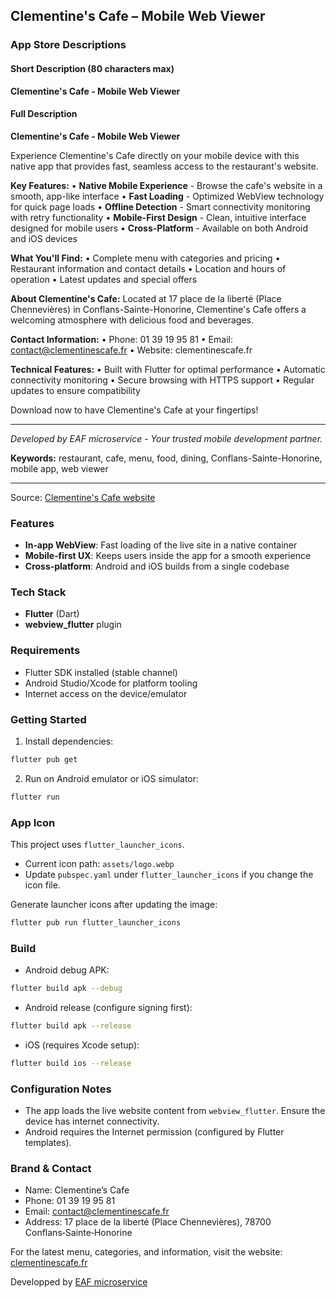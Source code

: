 ## Clementine's Cafe – Mobile Web Viewer

### App Store Descriptions

#### Short Description (80 characters max)
**Clementine's Cafe - Mobile Web Viewer**

#### Full Description

**Clementine's Cafe - Mobile Web Viewer**

Experience Clementine's Cafe directly on your mobile device with this native app that provides fast, seamless access to the restaurant's website.

**Key Features:**
• **Native Mobile Experience** - Browse the cafe's website in a smooth, app-like interface
• **Fast Loading** - Optimized WebView technology for quick page loads
• **Offline Detection** - Smart connectivity monitoring with retry functionality
• **Mobile-First Design** - Clean, intuitive interface designed for mobile users
• **Cross-Platform** - Available on both Android and iOS devices

**What You'll Find:**
• Complete menu with categories and pricing
• Restaurant information and contact details
• Location and hours of operation
• Latest updates and special offers

**About Clementine's Cafe:**
Located at 17 place de la liberté (Place Chennevières) in Conflans-Sainte-Honorine, Clementine's Cafe offers a welcoming atmosphere with delicious food and beverages.

**Contact Information:**
• Phone: 01 39 19 95 81
• Email: contact@clementinescafe.fr
• Website: clementinescafe.fr

**Technical Features:**
• Built with Flutter for optimal performance
• Automatic connectivity monitoring
• Secure browsing with HTTPS support
• Regular updates to ensure compatibility

Download now to have Clementine's Cafe at your fingertips!

---

*Developed by EAF microservice - Your trusted mobile development partner.*

**Keywords:** restaurant, cafe, menu, food, dining, Conflans-Sainte-Honorine, mobile app, web viewer

---

Source: [Clementine's Cafe website](https://clementinescafe.fr/)

### Features
- **In‑app WebView**: Fast loading of the live site in a native container
- **Mobile‑first UX**: Keeps users inside the app for a smooth experience
- **Cross‑platform**: Android and iOS builds from a single codebase

### Tech Stack
- **Flutter** (Dart)
- **webview_flutter** plugin

### Requirements
- Flutter SDK installed (stable channel)
- Android Studio/Xcode for platform tooling
- Internet access on the device/emulator

### Getting Started
1) Install dependencies:
```bash
flutter pub get
```
2) Run on Android emulator or iOS simulator:
```bash
flutter run
```

### App Icon
This project uses `flutter_launcher_icons`.
- Current icon path: `assets/logo.webp`
- Update `pubspec.yaml` under `flutter_launcher_icons` if you change the icon file.

Generate launcher icons after updating the image:
```bash
flutter pub run flutter_launcher_icons
```

### Build
- Android debug APK:
```bash
flutter build apk --debug
```
- Android release (configure signing first):
```bash
flutter build apk --release
```
- iOS (requires Xcode setup):
```bash
flutter build ios --release
```

### Configuration Notes
- The app loads the live website content from `webview_flutter`. Ensure the device has internet connectivity.
- Android requires the Internet permission (configured by Flutter templates).

### Brand & Contact
- Name: Clementine’s Cafe
- Phone: 01 39 19 95 81
- Email: contact@clementinescafe.fr
- Address: 17 place de la liberté (Place Chennevières), 78700 Conflans‑Sainte‑Honorine

For the latest menu, categories, and information, visit the website: [clementinescafe.fr](https://clementinescafe.fr/)

Developped by [EAF microservice](https://fouadeaf.github.io/EAF-microservice/)